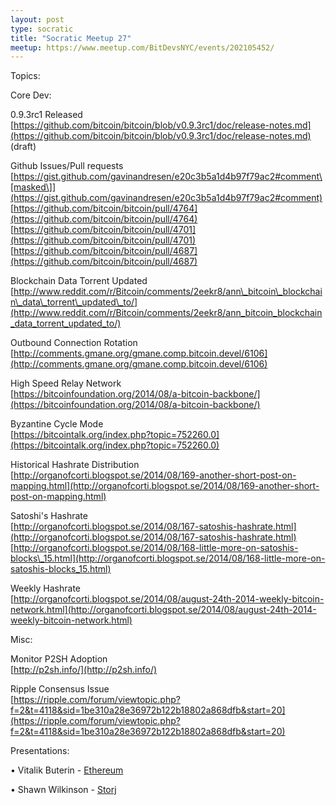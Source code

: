 ```yaml
---
layout: post
type: socratic
title: "Socratic Meetup 27"
meetup: https://www.meetup.com/BitDevsNYC/events/202105452/
---
```


Topics: 

Core Dev:

0.9.3rc1 Released  
[](https://github.com/bitcoin/bitcoin/blob/v0.9.3rc1/doc/release-notes.md)[https://github.com/bitcoin/bitcoin/blob/v0.9.3rc1/doc/release-notes.md](https://github.com/bitcoin/bitcoin/blob/v0.9.3rc1/doc/release-notes.md) (draft)

Github Issues/Pull requests  
[](https://gist.github.com/gavinandresen/e20c3b5a1d4b97f79ac2#comment)[https://gist.github.com/gavinandresen/e20c3b5a1d4b97f79ac2#comment\[masked\]](https://gist.github.com/gavinandresen/e20c3b5a1d4b97f79ac2#comment)  
[](https://github.com/bitcoin/bitcoin/pull/4764)[https://github.com/bitcoin/bitcoin/pull/4764](https://github.com/bitcoin/bitcoin/pull/4764)  
[](https://github.com/bitcoin/bitcoin/pull/4701)[https://github.com/bitcoin/bitcoin/pull/4701](https://github.com/bitcoin/bitcoin/pull/4701)  
[](https://github.com/bitcoin/bitcoin/pull/4687)[https://github.com/bitcoin/bitcoin/pull/4687](https://github.com/bitcoin/bitcoin/pull/4687)

Blockchain Data Torrent Updated  
[](http://www.reddit.com/r/Bitcoin/comments/2eekr8/ann_bitcoin_blockchain_data_torrent_updated_to/)[http://www.reddit.com/r/Bitcoin/comments/2eekr8/ann\_bitcoin\_blockchain\_data\_torrent\_updated\_to/](http://www.reddit.com/r/Bitcoin/comments/2eekr8/ann_bitcoin_blockchain_data_torrent_updated_to/)

Outbound Connection Rotation  
[](http://comments.gmane.org/gmane.comp.bitcoin.devel/6106)[http://comments.gmane.org/gmane.comp.bitcoin.devel/6106](http://comments.gmane.org/gmane.comp.bitcoin.devel/6106)

High Speed Relay Network  
[](https://bitcoinfoundation.org/2014/08/a-bitcoin-backbone/)[https://bitcoinfoundation.org/2014/08/a-bitcoin-backbone/](https://bitcoinfoundation.org/2014/08/a-bitcoin-backbone/)

Byzantine Cycle Mode  
[](https://bitcointalk.org/index.php?topic=752260.0)[https://bitcointalk.org/index.php?topic=752260.0](https://bitcointalk.org/index.php?topic=752260.0)

Historical Hashrate Distribution  
[](http://organofcorti.blogspot.se/2014/08/169-another-short-post-on-mapping.html)[http://organofcorti.blogspot.se/2014/08/169-another-short-post-on-mapping.html](http://organofcorti.blogspot.se/2014/08/169-another-short-post-on-mapping.html)

Satoshi's Hashrate  
[](http://organofcorti.blogspot.se/2014/08/167-satoshis-hashrate.html)[http://organofcorti.blogspot.se/2014/08/167-satoshis-hashrate.html](http://organofcorti.blogspot.se/2014/08/167-satoshis-hashrate.html)  
[](http://organofcorti.blogspot.se/2014/08/168-little-more-on-satoshis-blocks_15.html)[http://organofcorti.blogspot.se/2014/08/168-little-more-on-satoshis-blocks\_15.html](http://organofcorti.blogspot.se/2014/08/168-little-more-on-satoshis-blocks_15.html)

Weekly Hashrate  
[](http://organofcorti.blogspot.se/2014/08/august-24th-2014-weekly-bitcoin-network.html)[http://organofcorti.blogspot.se/2014/08/august-24th-2014-weekly-bitcoin-network.html](http://organofcorti.blogspot.se/2014/08/august-24th-2014-weekly-bitcoin-network.html)

Misc:

Monitor P2SH Adoption  
[](http://p2sh.info/)[http://p2sh.info/](http://p2sh.info/)

Ripple Consensus Issue  
[](https://ripple.com/forum/viewtopic.php?f=2&t=4118&sid=1be310a28e36972b122b18802a868dfb&start=20)[https://ripple.com/forum/viewtopic.php?f=2&t=4118&sid=1be310a28e36972b122b18802a868dfb&start=20](https://ripple.com/forum/viewtopic.php?f=2&t=4118&sid=1be310a28e36972b122b18802a868dfb&start=20)

Presentations:

• Vitalik Buterin - [Ethereum](http://ethereum.org/)

• Shawn Wilkinson - [Storj](http://storj.io)
